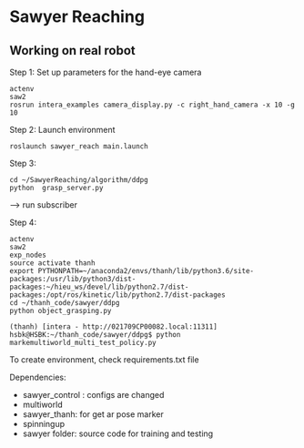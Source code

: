 # Sawyer Reaching 



## Working on real robot

Step 1: 
Set up parameters for the hand-eye camera
```
actenv
saw2
rosrun intera_examples camera_display.py -c right_hand_camera -x 10 -g 10
```

Step 2:
Launch environment
```
roslaunch sawyer_reach main.launch
```

Step 3:
```
cd ~/SawyerReaching/algorithm/ddpg
python  grasp_server.py
```
--> run subscriber

Step 4:
```
actenv
saw2
exp_nodes
source activate thanh
export PYTHONPATH=~/anaconda2/envs/thanh/lib/python3.6/site-packages:/usr/lib/python3/dist-packages:~/hieu_ws/devel/lib/python2.7/dist-packages:/opt/ros/kinetic/lib/python2.7/dist-packages
cd ~/thanh_code/sawyer/ddpg
python object_grasping.py
```

```
(thanh) [intera - http://021709CP00082.local:11311] hsbk@HSBK:~/thanh_code/sawyer/ddpg$ python markemultiworld_multi_test_policy.py
```

To create environment, check requirements.txt file

Dependencies:

- sawyer_control : configs are changed
- multiworld
- sawyer_thanh: for get ar pose marker
- spinningup
- sawyer folder: source code for training and testing